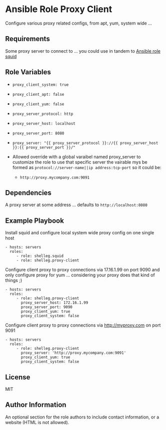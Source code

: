 Ansible Role Proxy Client
=========

Configure various proxy related configs, from apt, yum, system wide ...

Requirements
------------

Some proxy server to connect to ... you could use in tandem to [Ansible role squid](https://github.com/shelleg/ansible-role-squid)

Role Variables
--------------

* `proxy_client_system: true`
* `proxy_client_apt: false`
* `proxy_client_yum: false`

* `proxy_server_protocol: http`
* `proxy_server_host: localhost`
* `proxy_server_port: 8080`
* `proxy_server: "{{ proxy_server_protocol }}://{{ proxy_server_host }}:{{ proxy_server_port }}/"`
* Allowed override with a global varaibel named proxy_server to customize the role to use that specific server the vairable mys be formed as `protocol://server-name||ip address:tcp-port` so it could be:
    
    * `http://proxy.mycompany.com:9091`

Dependencies
------------

A proxy server at some address ... defaults to `http://localhost:8080`

Example Playbook
----------------

Install squid and configure local system wide proxy config on one single host

    - hosts: servers
      roles:
         - role: shelleg.squid
         - role: shelleg.proxy-client

Configure client proxy to proxy connections via 17.16.1.99 on port 9090 and only configure proxy for yum ... considering your proxy does that kind of things ;)

    - hosts: servers
      roles:
         - role: shelleg.proxy-client
           proxy_server_host: 172.16.1.99
           proxy_server_port: 9090
           proxy_client_yum: true
           proxy_client_system: false

Configure client proxy to proxy connections via http://myproxy.com on port 9091

    - hosts: servers
      roles:
         - role: shelleg.proxy-client
           proxy_server: 'http://proxy.mycompany.com:9091'
           proxy_client_yum: true
           proxy_client_system: false

License
-------

MIT

Author Information
------------------

An optional section for the role authors to include contact information, or a website (HTML is not allowed).
